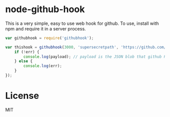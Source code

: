 node-github-hook
================

This is a very simple, easy to use web hook for github. To use, install with npm and require it in a server process.

```javascript
var githubhook = require('githubhook');

var thishook = githubhook(3000, 'supersecretpath', 'https://github.com/yourusername/yourrepo', function (err, payload) {
    if (!err) {
        console.log(payload); // payload is the JSON blob that github POSTs to the server
    } else {
        console.log(err);
    }
});
```

License
=======

MIT
